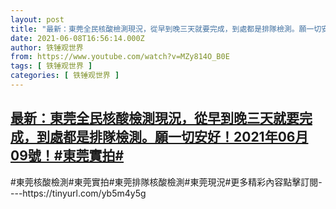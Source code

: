 ```yaml
---
layout: post
title: "最新：東莞全民核酸檢測現況，從早到晚三天就要完成，到處都是排隊檢測。願一切安好！2021年06月09號！#東莞實拍#"
date: 2021-06-08T16:56:14.000Z
author: 铁锤观世界
from: https://www.youtube.com/watch?v=MZy814O_B0E
tags: [ 铁锤观世界 ]
categories: [ 铁锤观世界 ]
---
```

<!--1623171374000-->
[最新：東莞全民核酸檢測現況，從早到晚三天就要完成，到處都是排隊檢測。願一切安好！2021年06月09號！#東莞實拍#](https://www.youtube.com/watch?v=MZy814O_B0E)
------

<div>
#東莞核酸檢測#東莞實拍#東莞排隊核酸檢測#東莞現況#更多精彩內容點擊訂閱----https://tinyurl.com/yb5m4y5g
</div>
